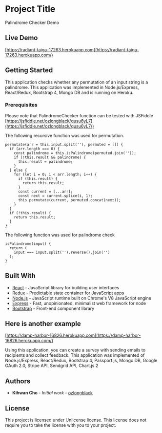 # Project Title

Palindrome Checker Demo

## Live Demo

[https://radiant-taiga-17263.herokuapp.com](https://radiant-taiga-17263.herokuapp.com/)

## Getting Started

This application checks whether any permutation of an input string is a palindrome. This application was implemented in Node.js/Express, React/Redux, Bootstrap 4, Mongo DB and is running on Heroku.

### Prerequisites

Please note that PalindromeChecker function can be tested with JSFiddle
[https://jsfiddle.net/ozlongblack/qusu6yL7](https://jsfiddle.net/ozlongblack/qusu6yL7/)

The following recursive function was used for permutation.

```
permutate(arr = this.input.split(''), permuted = []) {
  if (arr.length === 0) {
    const palindrome = this.isPalindrome(permuted.join(''));
    if (!this.result && palindrome) {
      this.result = palindrome;
    }
  } else {
    for (let i = 0; i < arr.length; i++) {
      if (this.result) {
        return this.result;
      }
      const current = [...arr];
      const next = current.splice(i, 1);
      this.permutate(current, permuted.concat(next));
    }
  }
  if (!this.result) {
    return this.result;
  }
}
```

The following function was used for palindrome check

```
isPalindrome(input) {
  return (
    input === input.split('').reverse().join('')
  );
}
```

## Built With

* [React](https://reactjs.org/) - JavaScript library for building user interfaces
* [Redux](http://redux.js.org/docs/introduction/) - Predictable state container for JavaScript apps
* [Node.js](https://nodejs.org/) - JavaScript runtime built on Chrome's V8 JavaScript engine
* [Express](http://expressjs.com/) - Fast, unopinionated, minimalist web framework for node
* [Bootstrap](http://getbootstrap.com/) - Front-end component library

## Here is another example

[https://damp-harbor-16826.herokuapp.com](https://damp-harbor-16826.herokuapp.com/)

Using this application, you can create a survey with sending emails to recipients and collect feedback. This application was implemented of Node.js/Express, React/Redux, Bootstrap 4, Passport.js, Mongo DB, Google OAuth 2.0, Stripe API, Sendgrid API, Chart.js 2

## Authors

* **Kihwan Cho** - *Initial work* - [ozlongblack](https://github.com/ozlongblack)

## License

This project is licensed under Unlicense license. This license does not require you to take the license with you to your project.
